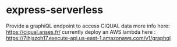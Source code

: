# express-serverless

Provide a graphiQL endpoint to access CIQUAL data more info here: https://ciqual.anses.fr/
currently deploy an AWS lambda here : https://7ihjszoh17.execute-api.us-east-1.amazonaws.com/v1/graphql
